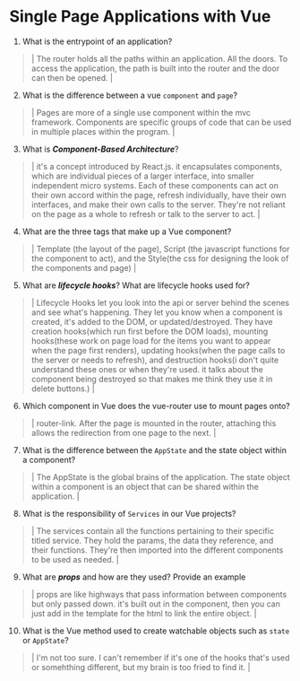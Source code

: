 # Single Page Applications with Vue
01. What is the entrypoint of an application?

  > | The router holds all the paths within an application. All the doors. To access the application, the path is built into the router and the door can then be opened. |

02. What is the difference between a vue `component` and `page`?

  > | Pages are more of a single use component within the mvc framework. Components are specific groups of code that can be used in multiple places within the program.  |

03. What is ***Component-Based Architecture***?

  > | it's a concept introduced by React.js. it encapsulates components, which are individual pieces of a larger interface, into smaller independent micro systems. Each of these components can act on their own accord within the page, refresh individually, have their own interfaces, and make their own calls to the server. They're not reliant on the page as a whole to refresh or talk to the server to act.   |

04. What are the three tags that make up a Vue component?

  > | Template (the layout of the page), Script (the javascript functions for the component to act), and the Style(the css for designing the look of the components and page) |

05. What are ***lifecycle hooks***? What are lifecycle hooks used for?

  > | Lifecycle Hooks let you look into the api or server behind the scenes and see what's happening. They let you know when a component is created, it's added to the DOM, or updated/destroyed. They have creation hooks(which run first before the DOM loads), mounting hooks(these work on page load for the items you want to appear when the page first renders), updating hooks(when the page calls to the server or needs to refresh), and destruction hooks(i don't quite understand these ones or when they're used. it talks about the component being destroyed so that makes me think they use it in delete buttons.) |

06. Which component in Vue does the vue-router use to mount pages onto?

  > | router-link. After the page is mounted in the router, attaching this allows the redirection from one page to the next.  |

07. What is the difference between the `AppState` and the state object within a component?

  > | The AppState is the global brains of the application. The state object within a component is an object that can be shared within the application. |

08. What is the responsibility of `Services` in our Vue projects?

  > | The services contain all the functions pertaining to their specific titled service. They hold the params, the data they reference, and their functions. They're then imported into the different components to be used as needed. |

09. What are ***props*** and how are they used? Provide an example

  > | props are like highways that pass information between components but only passed down. it's built out in the component, then you can just add <Xxxx/> in the template for the html to link the entire object.  |

10. What is the Vue method used to create watchable objects such as `state` or `AppState`?

  > | I'm not too sure. I can't remember if it's one of the hooks that's used or somehthing different, but my brain is too fried to find it.  |
